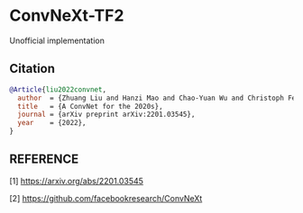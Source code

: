 # ConvNeXt-TF2

Unofficial implementation 

## Citation

```bibtex
@Article{liu2022convnet,
  author  = {Zhuang Liu and Hanzi Mao and Chao-Yuan Wu and Christoph Feichtenhofer and Trevor Darrell and Saining Xie},
  title   = {A ConvNet for the 2020s},
  journal = {arXiv preprint arXiv:2201.03545},
  year    = {2022},
}
```
## REFERENCE

[1] https://arxiv.org/abs/2201.03545

[2] https://github.com/facebookresearch/ConvNeXt
